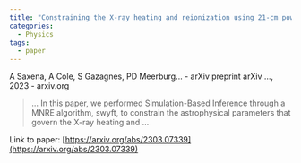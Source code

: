 ```yaml
---
title: "Constraining the X-ray heating and reionization using 21-cm power spectra with Marginal Neural Ratio Estimation"
categories:
  - Physics
tags:
  - paper
---
```

A Saxena, A Cole, S Gazagnes, PD Meerburg… - arXiv preprint arXiv …, 2023 - arxiv.org



>… In this paper, we performed Simulation-Based Inference through a MNRE algorithm, swyft, to constrain the astrophysical parameters that govern the X-ray heating and …

Link to paper: [https://arxiv.org/abs/2303.07339](https://arxiv.org/abs/2303.07339)
